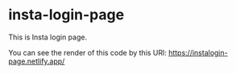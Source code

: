 # insta-login-page
This is Insta login page.

You can see the render of this code by this URl: https://instalogin-page.netlify.app/
